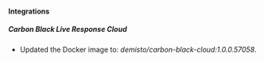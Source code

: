 #### Integrations
##### Carbon Black Live Response Cloud
- Updated the Docker image to: *demisto/carbon-black-cloud:1.0.0.57058*.

